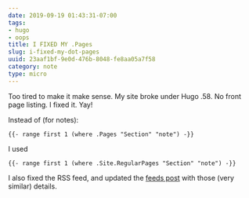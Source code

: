 ```yaml
---
date: 2019-09-19 01:43:31-07:00
tags:
- hugo
- oops
title: I FIXED MY .Pages
slug: i-fixed-my-dot-pages
uuid: 23aaf1bf-9e0d-476b-8048-fe8aa05a7f58
category: note
type: micro
---
```

Too tired to make it make sense. My site broke under Hugo .58. No front page listing. I fixed it. Yay!

Instead of (for notes):

```
{{- range first 1 (where .Pages "Section" "note") -}}
```

I used

```
{{- range first 1 (where .Site.RegularPages "Section" "note") -}}
```

I also fixed the RSS feed, and updated the [feeds post][] with those (very similar) details.

[feeds post]: /post/2017/09/full-content-hugo-feeds/